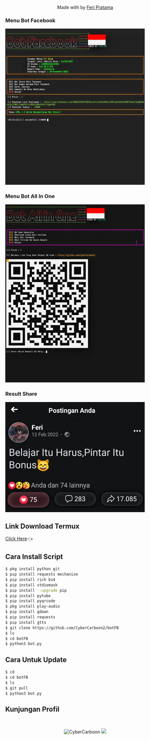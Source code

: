 <p align="center">
  Made with  by <a href="https://github.com/CyberCarboon2">Feri Pratama</a>
</p>
<p align="center">
 
### Menu Bot Facebook
 <img src="https://github.com/CyberCarboon2/FileServer/blob/main/BotFacebook.jpg" width="440" title="Menu" alt="Menu">
</p>

### Menu Bot All In One 
 <img src="https://github.com/CyberCarboon2/FileServer/blob/main/BotAllInOne.jpg" width="440" title="menu" alt="BotAllInOne">

### Result Share
 <img src="https://github.com/CyberCarboon/botFB/blob/main/hasil.jpg" width="440" title="Hasil" alt="Hasil">
</p>

## Link Download Termux
[Click Here](https://f-droid.org/repo/com.termux_118.apk)👈
## Cara Install Script
```bash
$ pkg install python git
$ pip install requests mechanize
$ pip install rich bs4
$ pip install stdiomask
$ pip install --upgrade pip
$ pip install pytube
$ pip install pyqrcode
$ pkg install play-audio
$ pip install gdown
$ pip install requests
$ pip install gtts
$ git clone https://github.com/CyberCarboon2/botFB
$ ls
$ cd botFB
$ python3 bot.py
```
## Cara Untuk Update 
```php
$ cd
$ cd botFB
$ ls
$ git pull
$ python3 bot.py
```
## Kunjungan Profil
<br><p align='center'><img src="https://komarev.com/ghpvc/?username=CyberCarboon2&label=Total%20Profile%20Visitor&color=071A2C&style=for-the-badge" alt="CyberCarboon" />
<a href="https://api.daily.dev/get?r=CyberCarboon2"><img src="https://opencollective.com/vuejs/contributors.svg?width=900" /></a>
<p align='center'><a href="https://api.daily.dev/get?r=CyberCarboon2">
<p align="center">
